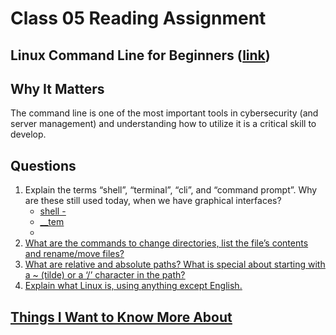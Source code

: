 # Class 05 Reading Assignment
## Linux Command Line for Beginners ([link](https://ubuntu.com/tutorials/command-line-for-beginners#1-overview))
## Why It Matters
The command line is one of the most important tools in cybersecurity (and server management) and understanding how to utilize it is a critical skill to develop.

## Questions
1. Explain the terms “shell”, “terminal”, “cli”, and “command prompt”. Why are these still used today, when we have graphical interfaces?
   - <u>shell<u> - 
   - __tem
   -
3. What are the commands to change directories, list the file’s contents and rename/move files?
4. What are relative and absolute paths? What is special about starting with a ~ (tilde) or a ‘/’ character in the path?
5. Explain what Linux is, using anything except English.

## Things I Want to Know More About

